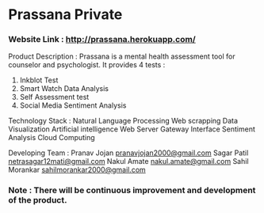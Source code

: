 # Prassana Private
### Website Link : http://prassana.herokuapp.com/


Product Description :
Prassana is a mental health assessment tool for counselor and psychologist. 
It provides 4 tests :
1. Inkblot Test
2. Smart Watch Data Analysis
3. Self Assessment test
4. Social Media Sentiment Analysis

Technology Stack :
Natural Language Processing
Web scrapping
Data Visualization
Artificial intelligence
Web Server Gateway Interface
Sentiment Analysis
Cloud Computing

Developing Team :
Pranav Jojan
pranavjojan2000@gmail.com 
Sagar Patil netrasagar12mati@gmail.com 
Nakul Amate
nakul.amate@gmail.com 
Sahil Morankar
sahilmorankar2000@gmail.com 


### Note : There will be continuous improvement and development of the product. 
